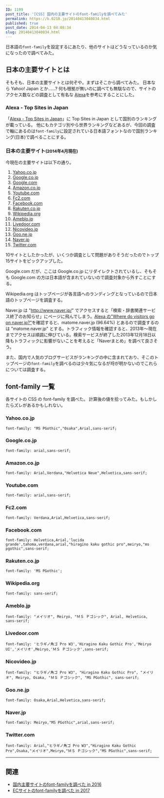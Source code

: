 ```yaml
---
ID: 1199
post_title: '[CSS] 国内の主要サイトのfont-familyを調べてみた'
permalink: https://b.0218.jp/20140413040834.html
published: true
post_date: 2014-04-13 04:08:34
slug: 20140413040834.html
---
```

日本語の<code>font-family</code>を設定するにあたり、他のサイトはどうなっているのか気になったので調べてみた。

<!--more-->

<h2>日本の主要サイトとは</h2>

そもそも、日本の主要サイトとは何ぞや。まずはそこから調べてみた。
日本なら Yahoo! Japan とか……? 何も根拠が無いのに調べても無駄なので、サイトのアクセス数などの調査として有名な <a href="http://www.alexa.com/">Alexa</a>を参考にすることにした。

<h3>Alexa - Top Sites in Japan</h3>

「<a href="http://www.alexa.com/topsites/countries/JP">Alexa - Top Sites in Japan</a>」に Top Sites in Japan として国別のランキングが載っている。
他にもカテゴリ別やら世界ランキングなどあるが、今回の調査で軸にあるのは<code>font-family</code>に設定されている日本語フォントなので国別ランキング(日本)で調べることにする。

<h3>日本の主要サイト<small>(2014年4月現在)</small></h3>

今現在の主要サイトは以下の通り。

<ol>
<li><a href="http://www.yahoo.co.jp/">Yahoo.co.jp</a></li>
<li><a href="https://www.google.co.jp/">Google.co.jp</a></li>
<li><a href="https://www.google.com/">Google.com</a></li>
<li><a href="http://www.amazon.co.jp/">Amazon.co.jp</a></li>
<li><a href="https://www.youtube.com/">Youtube.com</a></li>
<li><a href="http://fc2.com/">Fc2.com</a></li>
<li><a href="https://www.facebook.com/">Facebook.com</a></li>
<li><a href="http://www.rakuten.co.jp/">Rakuten.co.jp</a></li>
<li><a href="http://ja.wikipedia.org/wiki/%E3%83%A1%E3%82%A4%E3%83%B3%E3%83%9A%E3%83%BC%E3%82%B8">Wikipedia.org</a></li>
<li><a href="http://ameblo.jp/">Ameblo.jp</a></li>
<li><a href="http://www.livedoor.com/">Livedoor.com</a></li>
<li><a href="http://www.nicovideo.jp/">Nicovideo.jp</a></li>
<li><a href="http://www.goo.ne.jp/">Goo.ne.jp</a></li>
<li><a href="http://matome.naver.jp/">Naver.jp</a></li>
<li><a href="http://twitter.com/">Twitter.com</a></li>
</ol>

10サイトとしたかったが、いくつか調査として問題がありそうだったのでトップ15サイトをピックアップした。

Google.com だが、ここは Google.co.jp にリダイレクトされているし、そもそも Google.com の方は日本語が含まれていないので調査対象から外すことにする。

Wikipedia.org はトップページが各言語へのランディングとなっているので日本語のトップページを調査する。

Naver.jp は "http://www.naver.jp/" でアクセスすると「検索・辞書関連サービス終了のお知らせ」にページに飛んでしまう。<a href="http://www.alexa.com/siteinfo/naver.jp">Alexa の"Where do visitors go on naver.jp?"</a>を確認すると、matome.naver.jp (96.64%) とあるので調査するのは "matome.naver.jp" とする。トラフィック情報を確認すると、2013年～現在までアクセスは順調に伸びている。検索サービスが終了した2013年12月18日以降もトラフィックに影響がないことを考えると「Naverまとめ」を調べて良さそう。

また、国内で人気のブログサービスがランキングの中に含まれており、そこのトップページの<code>font-family</code>を調べるのは少々気になるが埒が明かないのでこれらについては調査する。

<h2>font-family 一覧</h2>

各サイトの CSS の font-family を調べた。
計算後の値を拾ってみた。<span class="text-muted">もしかしたらズレがあるかもしれない。</span>

<h3>Yahoo.co.jp</h3>

<pre class="language-css"><code>font-family: "MS PGothic","Osaka",Arial,sans-serif;</code></pre>

<h3>Google.co.jp</h3>

<pre class="language-css"><code>font-family: arial,sans-serif;</code></pre>

<h3>Amazon.co.jp</h3>

<pre class="language-css"><code>font-family: Arial,Verdana,"Helvetica Neue",Helvetica,sans-serif;</code></pre>

<h3>Youtube.com</h3>

<pre class="language-css"><code>font-family: arial,sans-serif;</code></pre>

<h3>Fc2.com</h3>

<pre class="language-css"><code>font-family: Verdana,Arial,Helvetica,sans-serif;</code></pre>

<h3>Facebook.com</h3>

<pre class="language-css"><code>font-family: Helvetica,Arial,'lucida grande',tahoma,verdana,arial,"hiragino kaku gothic pro",meiryo,"ms pgothic",sans-serif;</code></pre>

<h3>Rakuten.co.jp</h3>

<pre class="language-css"><code>font-family: 'MS PGothic';</code></pre>

<h3>Wikipedia.org</h3>

<pre class="language-css"><code>font-family: sans-serif;</code></pre>

<h3>Ameblo.jp</h3>

<pre class="language-css"><code>font-family: "メイリオ", Meiryo, "ＭＳ Ｐゴシック", Arial, Helvetica, sans-serif;</code></pre>

<h3>Livedoor.com</h3>

<pre class="language-css"><code>font-family: 'ヒラギノ角ゴ Pro W3','Hiragino Kaku Gothic Pro','Meiryo UI','メイリオ',Meiryo,'ＭＳ Ｐゴシック',sans-serif;</code></pre>

<h3>Nicovideo.jp</h3>

<pre class="language-css"><code>font-family: "ヒラギノ角ゴ Pro W3", "Hiragino Kaku Gothic Pro", "メイリオ", Meiryo, Osaka, "ＭＳ Ｐゴシック", "MS PGothic", sans-serif;</code></pre>

<h3>Goo.ne.jp</h3>

<pre class="language-css"><code>font-family: Osaka,Arial,Helvetica,sans-serif;</code></pre>

<h3>Naver.jp</h3>

<pre class="language-css"><code>font-family: Meiryo,"MS PGothic",arial,sans-serif;</code></pre>

<h3>Twitter.com</h3>

<pre class="language-css"><code>font-family: Arial,"ヒラギノ角ゴ Pro W3","Hiragino Kaku Gothic Pro",Osaka,"メイリオ",Meiryo,"ＭＳ Ｐゴシック","MS PGothic",sans-serif;</code></pre>

<hr />

<h2>関連</h2>

<ul>
<li><a href="https://b.0218.jp/20161112185002.html">国内主要サイトのfont-familyを調べた in 2016</a></li>
<li><a href="https://b.0218.jp/20170420164222.html">ECサイトのfont-familyを調べた in 2017</a></li>
</ul>